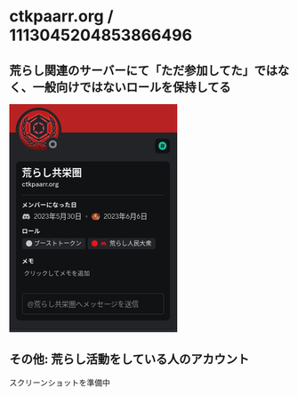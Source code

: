 # ctkpaarr.org / 1113045204853866496

## 荒らし関連のサーバーにて「ただ参加してた」ではなく、一般向けではないロールを保持してる

![alt text](image.png)

## その他: 荒らし活動をしている人のアカウント

スクリーンショットを準備中